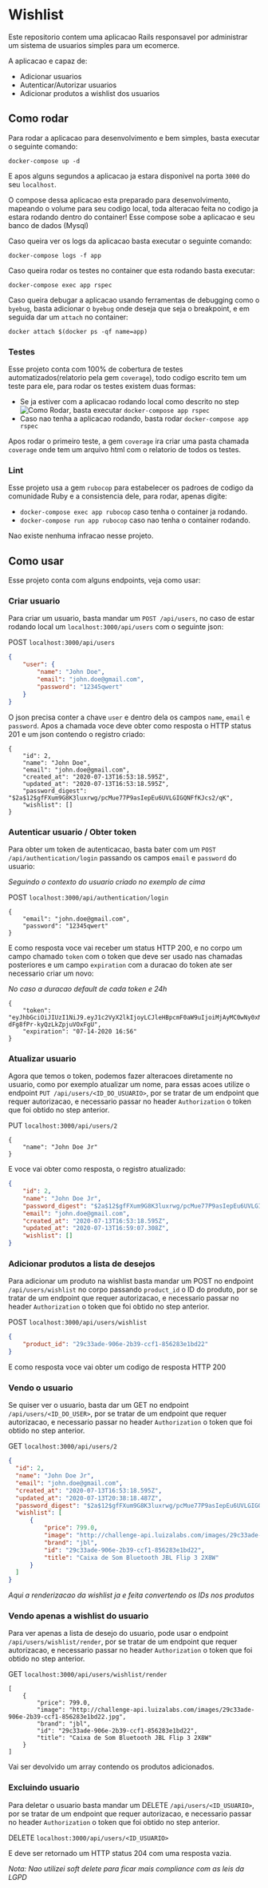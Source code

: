 # Wishlist

Este repositorio contem uma aplicacao Rails responsavel por administrar um sistema de usuarios simples para um ecomerce.

A aplicacao e capaz de:

* Adicionar usuarios
* Autenticar/Autorizar usuarios
* Adicionar produtos a wishlist dos usuarios

## Como rodar

Para rodar a aplicacao para desenvolvimento e bem simples, basta executar o seguinte comando:

```
docker-compose up -d
```

E apos alguns segundos a aplicacao ja estara disponivel na porta `3000` do seu `localhost`.

O compose dessa aplicacao esta preparado para desenvolvimento, mapeando o volume para seu codigo local, toda alteracao feita no codigo ja estara rodando dentro do container! Esse compose sobe a aplicacao e seu banco de dados (Mysql)

Caso queira ver os logs da aplicacao basta executar o seguinte comando:

```
docker-compose logs -f app
```

Caso queira rodar os testes no container que esta rodando basta executar:

```
docker-compose exec app rspec
```

Caso queira debugar a aplicacao usando ferramentas de debugging como o `byebug`, basta adicionar o `byebug` onde deseja que seja o breakpoint, e em seguida dar um `attach` no container:

```
docker attach $(docker ps -qf name=app)
```

### Testes

Esse projeto conta com 100% de cobertura de testes automatizados(relatorio pela gem `coverage`), todo codigo escrito tem um teste para ele, para rodar os testes existem duas formas:

* Se ja estiver com a aplicacao rodando local como descrito no step ![Como Rodar](#Como-rodar), basta executar `docker-compose app rspec`
* Caso nao tenha a aplicacao rodando, basta rodar `docker-compose app rspec`

Apos rodar o primeiro teste, a gem `coverage` ira criar uma pasta chamada `coverage` onde tem um arquivo html com o relatorio de todos os testes.

### Lint

Esse projeto usa a gem `rubocop` para estabelecer os padroes de codigo da comunidade Ruby e a consistencia dele, para rodar, apenas digite:

* `docker-compose exec app rubocop` caso tenha o container ja rodando.
* `docker-compose run app rubocop` caso nao tenha o container rodando.

Nao existe nenhuma infracao nesse projeto.

## Como usar

Esse projeto conta com alguns endpoints, veja como usar:

### Criar usuario

Para criar um usuario, basta mandar um `POST /api/users`, no caso de estar rodando local um `localhost:3000/api/users` com o seguinte json:


POST `localhost:3000/api/users`

```json
{
    "user": {
        "name": "John Doe",
        "email": "john.doe@gmail.com",
        "password": "12345qwert"
    }
}
```

O json precisa conter a chave `user` e dentro dela os campos `name`, `email` e `password`. Apos a chamada voce deve obter como resposta o HTTP status 201 e um json contendo o registro criado:

```
{
    "id": 2,
    "name": "John Doe",
    "email": "john.doe@gmail.com",
    "created_at": "2020-07-13T16:53:18.595Z",
    "updated_at": "2020-07-13T16:53:18.595Z",
    "password_digest": "$2a$12$gfFXum9G8K3luxrwg/pcMue77P9asIepEu6UVLGIGQNFfKJcs2/qK",
    "wishlist": []
}
```

### Autenticar usuario / Obter token

Para obter um token de autenticacao, basta bater com um `POST /api/authentication/login` passando os campos `email` e `password` do usuario:

_Seguindo o contexto do usuario criado no exemplo de cima_

POST `localhost:3000/api/authentication/login`
```
{
    "email": "john.doe@gmail.com",
    "password": "12345qwert"
}
```

E como resposta voce vai receber um status HTTP 200, e no corpo um campo chamado `token` com o token que deve ser usado nas chamadas posteriores e um campo `expiration` com a duracao do token ate ser necessario criar um novo:

_No caso a duracao default de cada token e 24h_

```
{
    "token": "eyJhbGciOiJIUzI1NiJ9.eyJ1c2VyX2lkIjoyLCJleHBpcmF0aW9uIjoiMjAyMC0wNy0xNCAxNjo1Njo1NCBVVEMifQ.tATOr6Vf03Omp8SZRV-dFg8fPr-kyQzLkZpjuVOxFgU",
    "expiration": "07-14-2020 16:56"
}
```

### Atualizar usuario

Agora que temos o token, podemos fazer alteracoes diretamente no usuario, como por exemplo atualizar um nome, para essas acoes utilize o endpoint `PUT /api/users/<ID_DO_USUARIO>`, por se tratar de um endpoint que requer autorizacao, e necessario passar no header `Authorization` o token que foi obtido no step anterior.


PUT `localhost:3000/api/users/2`
```
{
    "name": "John Doe Jr"
}
```

E voce vai obter como resposta, o registro atualizado:

```json
{
    "id": 2,
    "name": "John Doe Jr",
    "password_digest": "$2a$12$gfFXum9G8K3luxrwg/pcMue77P9asIepEu6UVLGIGQNFfKJcs2/qK",
    "email": "john.doe@gmail.com",
    "created_at": "2020-07-13T16:53:18.595Z",
    "updated_at": "2020-07-13T16:59:07.308Z",
    "wishlist": []
}
```

### Adicionar produtos a lista de desejos

Para adicionar um produto na wishlist basta mandar um POST no endpoint `/api/users/wishlist` no corpo passando `product_id` o ID do produto, por se tratar de um endpoint que requer autorizacao, e necessario passar no header `Authorization` o token que foi obtido no step anterior.

POST `localhost:3000/api/users/wishlist`
```json
{
    "product_id": "29c33ade-906e-2b39-ccf1-856283e1bd22"
}
```

E como resposta voce vai obter um codigo de resposta HTTP 200

### Vendo o usuario

Se quiser ver o usuario, basta dar um GET no endpoint `/api/users/<ID_DO_USER>`, por se tratar de um endpoint que requer autorizacao, e necessario passar no header `Authorization` o token que foi obtido no step anterior.

GET `localhost:3000/api/users/2`
```json
{
  "id": 2,
  "name": "John Doe Jr",
  "email": "john.doe@gmail.com",
  "created_at": "2020-07-13T16:53:18.595Z",
  "updated_at": "2020-07-13T20:38:18.487Z",
  "password_digest": "$2a$12$gfFXum9G8K3luxrwg/pcMue77P9asIepEu6UVLGIGQNFfKJcs2/qK",
  "wishlist": [
      {
          "price": 799.0,
          "image": "http://challenge-api.luizalabs.com/images/29c33ade-906e-2b39-ccf1-856283e1bd22.jpg",
          "brand": "jbl",
          "id": "29c33ade-906e-2b39-ccf1-856283e1bd22",
          "title": "Caixa de Som Bluetooth JBL Flip 3 2X8W"
      }
  ]
}
```

_Aqui a renderizacao da wishlist ja e feita convertendo os IDs nos produtos_

### Vendo apenas a wishlist do usuario

Para ver apenas a lista de desejo do usuario, pode usar o endpoint `/api/users/wishlist/render`, por se tratar de um endpoint que requer autorizacao, e necessario passar no header `Authorization` o token que foi obtido no step anterior.


GET `localhost:3000/api/users/wishlist/render`
```
[
    {
        "price": 799.0,
        "image": "http://challenge-api.luizalabs.com/images/29c33ade-906e-2b39-ccf1-856283e1bd22.jpg",
        "brand": "jbl",
        "id": "29c33ade-906e-2b39-ccf1-856283e1bd22",
        "title": "Caixa de Som Bluetooth JBL Flip 3 2X8W"
    }
]
```

Vai ser devolvido um array contendo os produtos adicionados.

### Excluindo usuario

Para deletar o usuario basta mandar um DELETE `/api/users/<ID_USUARIO>`, por se tratar de um endpoint que requer autorizacao, e necessario passar no header `Authorization` o token que foi obtido no step anterior.

DELETE `localhost:3000/api/users/<ID_USUARIO>`

E deve ser retornado um HTTP status 204 com uma resposta vazia.

*Nota: Nao utilizei soft delete para ficar mais compliance com as leis da LGPD*
